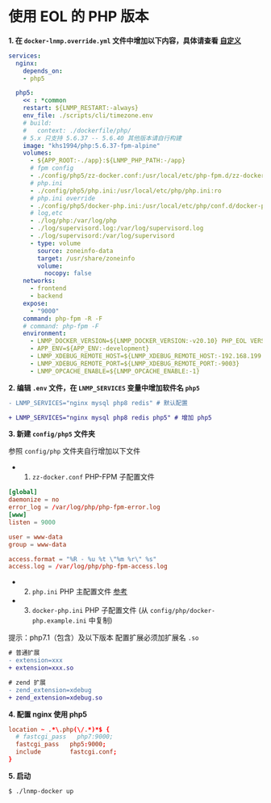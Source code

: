 # 使用 EOL 的 PHP 版本

**1. 在 `docker-lnmp.override.yml` 文件中增加以下内容，具体请查看 [自定义](custom.md)**

```yaml
services:
  nginx:
    depends_on:
    - php5

  php5:
    << : *common
    restart: ${LNMP_RESTART:-always}
    env_file: ./scripts/cli/timezone.env
    # build:
    #   context: ./dockerfile/php/
    # 5.x 只支持 5.6.37 -- 5.6.40 其他版本请自行构建
    image: "khs1994/php:5.6.37-fpm-alpine"
    volumes:
      - ${APP_ROOT:-./app}:${LNMP_PHP_PATH:-/app}
      # fpm config
      - ./config/php5/zz-docker.conf:/usr/local/etc/php-fpm.d/zz-docker.conf:ro
      # php.ini
      - ./config/php5/php.ini:/usr/local/etc/php/php.ini:ro
      # php.ini override
      - ./config/php5/docker-php.ini:/usr/local/etc/php/conf.d/docker-php.ini:ro
      # log,etc
      - ./log/php:/var/log/php
      - ./log/supervisord.log:/var/log/supervisord.log
      - ./log/supervisord:/var/log/supervisord
      - type: volume
        source: zoneinfo-data
        target: /usr/share/zoneinfo
        volume:
          nocopy: false
    networks:
      - frontend
      - backend
    expose:
      - "9000"
    command: php-fpm -R -F
    # command: php-fpm -F
    environment:
      - LNMP_DOCKER_VERSION=${LNMP_DOCKER_VERSION:-v20.10} PHP_EOL VERSION
      - APP_ENV=${APP_ENV:-development}
      - LNMP_XDEBUG_REMOTE_HOST=${LNMP_XDEBUG_REMOTE_HOST:-192.168.199.100}
      - LNMP_XDEBUG_REMOTE_PORT=${LNMP_XDEBUG_REMOTE_PORT:-9003}
      - LNMP_OPCACHE_ENABLE=${LNMP_OPCACHE_ENABLE:-1}
```

**2. 编辑 `.env` 文件，在 `LNMP_SERVICES` 变量中增加软件名 `php5`**

```diff
- LNMP_SERVICES="nginx mysql php8 redis" # 默认配置

+ LNMP_SERVICES="nginx mysql php8 redis php5" # 增加 php5
```

**3. 新建 `config/php5` 文件夹**

参照 `config/php` 文件夹自行增加以下文件

* 1. `zz-docker.conf` PHP-FPM 子配置文件

```conf
[global]
daemonize = no
error_log = /var/log/php/php-fpm-error.log
[www]
listen = 9000

user = www-data
group = www-data

access.format = "%R - %u %t \"%m %r\" %s"
access.log = /var/log/php/php-fpm-access.log
```

* 2. `php.ini` PHP 主配置文件 [参考](https://github.com/php/php-src/blob/PHP-5.6/php.ini-development)

* 3. `docker-php.ini` PHP 子配置文件 (从 `config/php/docker-php.example.ini` 中复制)

提示：php7.1（包含）及以下版本 配置扩展必须加扩展名 `.so`

```diff
# 普通扩展
- extension=xxx
+ extension=xxx.so

# zend 扩展
- zend_extension=xdebug
+ zend_extension=xdebug.so
```

**4. 配置 nginx 使用 php5**

```conf
location ~ .*\.php(\/.*)*$ {
  # fastcgi_pass   php7:9000;
  fastcgi_pass   php5:9000;
  include        fastcgi.conf;
}
```

**5. 启动**

```bash
$ ./lnmp-docker up
```
